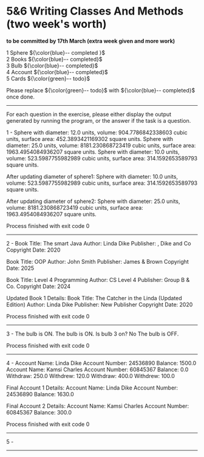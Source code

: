 # 5&6 Writing Classes And Methods (two week's worth)

**to be committed by 17th March (extra week given and more work)**

1 Sphere   ${\color{blue}-- completed }$\
2 Books               ${\color{blue}-- completed}$\
3 Bulb   ${\color{blue}-- completed}$\
4 Account  ${\color{blue}-- completed}$\
5 Cards ${\color{green}-- todo}$

Please replace ${\color{green}-- todo}$ with ${\color{blue}-- completed}$ once done.

---

For each question in the exercise, please either display the output generated by running the program, or the answer if the task is a question.

1 - Sphere with diameter: 12.0 units, volume: 904.7786842338603 cubic units, surface area: 452.3893421169302 square units.
Sphere with diameter: 25.0 units, volume: 8181.230868723419 cubic units, surface area: 1963.4954084936207 square units.
Sphere with diameter: 10.0 units, volume: 523.5987755982989 cubic units, surface area: 314.1592653589793 square units.

After updating diameter of sphere1:
Sphere with diameter: 10.0 units, volume: 523.5987755982989 cubic units, surface area: 314.1592653589793 square units.

After updating diameter of sphere2:
Sphere with diameter: 25.0 units, volume: 8181.230868723419 cubic units, surface area: 1963.4954084936207 square units.

Process finished with exit code 0

---

2 - Book Title: The smart Java
Author: Linda Dike
Publisher: , Dike and Co
Copyright Date: 2020

Book Title: OOP
Author: John Smith
Publisher: James & Brown
Copyright Date: 2025

Book Title: Level 4 Programming
Author: CS Level 4
Publisher: Group B & Co.
Copyright Date: 2024

Updated Book 1 Details:
Book Title: The Catcher in the Linda (Updated Edition)
Author: Linda Dike
Publisher: New Publisher
Copyright Date: 2020

Process finished with exit code 0

---

3 - The bulb is ON.
The bulb is ON.
Is bulb 3 on? No
The bulb is OFF.

Process finished with exit code 0

---

4 - Account Name: Linda Dike
Account Number: 24536890
Balance: 1500.0
Account Name: Kamsi Charles
Account Number: 60845367
Balance: 0.0
Withdraw: 250.0
Withdrew: 120.0
Withdraw: 400.0
Withdrew: 100.0

Final Account 1 Details:
Account Name: Linda Dike
Account Number: 24536890
Balance: 1630.0

Final Account 2 Details:
Account Name: Kamsi Charles
Account Number: 60845367
Balance: 300.0

Process finished with exit code 0

---

5 -

---
